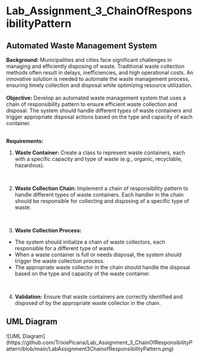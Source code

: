 # Lab_Assignment_3_ChainOfResponsibilityPattern
<h2>Automated Waste Management System</h2>
<b>Background:</b> Municipalities and cities face significant challenges in managing and efficiently disposing of waste. Traditional waste collection methods often result in delays, inefficiencies, and high operational costs. An innovative solution is needed to automate the waste management process, ensuring timely collection and disposal while optimizing resource utilization.
<br>
<br>
<b>Objective:</b> Develop an automated waste management system that uses a chain of responsibility pattern to ensure efficient waste collection and disposal. The system should handle different types of waste containers and trigger appropriate disposal actions based on the type and capacity of each container.
<br>
<br>

<b>Requirements:</b>
<br>
1. <b>Waste Container:</b> Create a class to represent waste containers, each with a specific capacity and type of waste (e.g., organic, recyclable, hazardous). 
<br>

2. <b>Waste Collection Chain:</b> Implement a chain of responsibility pattern to handle different types of waste containers. Each handler in the chain should be responsible for collecting and disposing of a specific type of waste.
<br>

3. <b>Waste Collection Process:</b>
  - The system should initialize a chain of waste collectors, each responsible for a different type of waste.
  - When a waste container is full or needs disposal, the system should trigger the waste collection process.
  - The appropriate waste collector in the chain should handle the disposal based on the type and capacity of the waste container.
<br>

4. <b>Validation:</b> Ensure that waste containers are correctly identified and disposed of by the appropriate waste collector in the chain.

<h2>UML Diagram</h2> 
![UML Diagram](https://github.com/TrixiePicana/Lab_Assignment_3_ChainOfResponsibilityPattern/blob/main/LabAssignment3ChainofResponsibilityPattern.png)   
